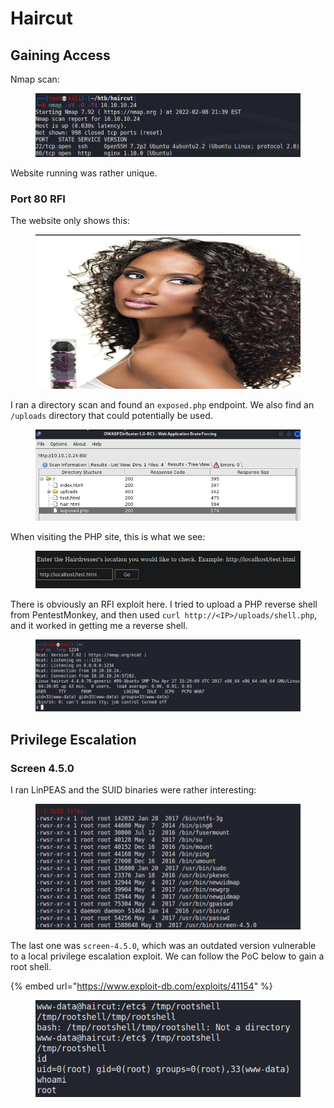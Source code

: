 # Haircut

## Gaining Access

Nmap scan:

<figure><img src="../../../.gitbook/assets/image (8) (6).png" alt=""><figcaption></figcaption></figure>

Website running was rather unique.

### Port 80 RFI

The website only shows this:

<figure><img src="../../../.gitbook/assets/image (3) (2).png" alt=""><figcaption></figcaption></figure>

I ran a directory scan and found an `exposed.php` endpoint. We also find an `/uploads` directory that could potentially be used.

<figure><img src="../../../.gitbook/assets/image (14) (1).png" alt=""><figcaption></figcaption></figure>

When visiting the PHP site, this is what we see:

<figure><img src="../../../.gitbook/assets/image (1) (3).png" alt=""><figcaption></figcaption></figure>

There is obviously an RFI exploit here. I tried to upload a PHP reverse shell from PentestMonkey, and then used `curl http://<IP>/uploads/shell.php`, and it worked in getting me a reverse shell.

<figure><img src="../../../.gitbook/assets/image (6) (2).png" alt=""><figcaption></figcaption></figure>

## Privilege Escalation

### Screen 4.5.0

I ran LinPEAS and the SUID binaries were rather interesting:

<figure><img src="../../../.gitbook/assets/image (5) (1) (6).png" alt=""><figcaption></figcaption></figure>

The last one was `screen-4.5.0`, which was an outdated version vulnerable to a local privilege escalation exploit. We can follow the PoC below to gain a root shell.

{% embed url="https://www.exploit-db.com/exploits/41154" %}

<figure><img src="../../../.gitbook/assets/image (45).png" alt=""><figcaption></figcaption></figure>
